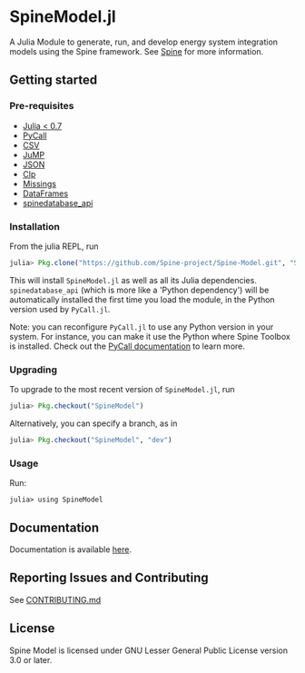 # SpineModel.jl

A Julia Module to generate, run, and develop energy system integration models using the Spine framework.
See [Spine](http://www.spine-model.org/) for more information.

## Getting started

### Pre-requisites

- [Julia < 0.7](https://julialang.org/)
- [PyCall](https://github.com/JuliaPy/PyCall.jl)
- [CSV](https://github.com/JuliaData/CSV.jl)
- [JuMP](https://github.com/JuliaOpt/JuMP.jl)
- [JSON](https://github.com/JuliaIO/JSON.jl)
- [Clp](https://github.com/JuliaOpt/Clp.jl)
- [Missings](https://github.com/JuliaData/Missings.jl)
- [DataFrames](https://github.com/JuliaData/DataFrames.jl)
- [spinedatabase_api](https://gitlab.vtt.fi/spine/data/tree/database_api)

### Installation

From the julia REPL, run

```julia
julia> Pkg.clone("https://github.com/Spine-project/Spine-Model.git", "SpineModel")
```

This will install `SpineModel.jl` as well as all its Julia dependencies. `spinedatabase_api` (which is more
like a 'Python dependency') will be automatically installed the first time you load the module,
in the Python version used by `PyCall.jl`.

Note: you can reconfigure `PyCall.jl` to use any Python version in your system.
For instance, you can make it use the Python where Spine Toolbox is installed.
Check out the [PyCall documentation](https://github.com/JuliaPy/PyCall.jl) to learn more.

### Upgrading

To upgrade to the most recent version of `SpineModel.jl`, run


```julia
julia> Pkg.checkout("SpineModel")
```

Alternatively, you can specify a branch, as in

```julia
julia> Pkg.checkout("SpineModel", "dev")
```


### Usage

Run:

```
julia> using SpineModel
```

## Documentation

Documentation is available [here](docs/build/index.md).

## Reporting Issues and Contributing

See [CONTRIBUTING.md](CONTRIBUTING.md)

## License

Spine Model is licensed under GNU Lesser General Public License version 3.0 or later.
